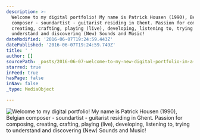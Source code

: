 ```yaml
---
description: >-
  Welcome to my digital portfolio! My name is Patrick Housen (1990), Belgian
  composer - soundartist - guitarist residing in Ghent. Passion for composing,
  creating, crafting, playing (live), developing, listening to, trying to
  understand and discovering (New) Sounds and Music!
dateModified: '2016-06-07T19:24:59.443Z'
datePublished: '2016-06-07T19:24:59.749Z'
title: ' '
author: []
sourcePath: _posts/2016-06-07-welcome-to-my-new-digital-portfolio-im-a-belgian-composer.md
starred: true
inFeed: true
hasPage: false
inNav: false
_type: MediaObject

---
```

![Welcome to my digital portfolio! My name is Patrick Housen (1990), Belgian composer - soundartist - guitarist residing in Ghent. Passion for composing, creating, crafting, playing (live), developing, listening to, trying to understand and discovering (New) Sounds and Music!](https://the-grid-user-content.s3-us-west-2.amazonaws.com/117ff97b-5f30-40a4-a3c4-7d59201c5fe7.jpg)